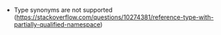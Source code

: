* Type synonyms are not supported (https://stackoverflow.com/questions/10274381/reference-type-with-partially-qualified-namespace)
